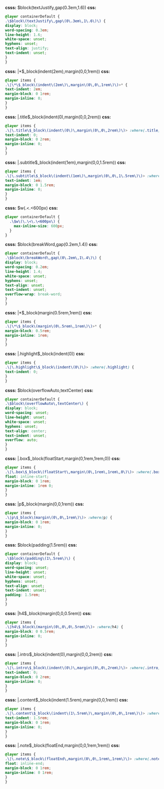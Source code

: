 **csss:** $block(textJustify,gap(0.3em,1.6))
**css:**
```css
@layer containerDefault {
.\$block\(textJustify\,gap\(0\.3em\,1\.6\)\) {
display: block;
word-spacing: 0.3em;
line-height: 1.6;
white-space: unset;
hyphens: unset;
text-align: justify;
text-indent: unset;
}
}
```

**csss:** |*$_block(indent(2em),margin(0,0,1rem))
**css:**
```css
@layer items {
.\|\*\$_block\(indent\(2em\)\,margin\(0\,0\,1rem\)\)>* {
text-indent: 2em;
margin-block: 0 1rem;
margin-inline: 0;
}
}
```

**csss:** |.title$_block(indent(0),margin(0,0,2rem))
**css:**
```css
@layer items {
.\|\.title\$_block\(indent\(0\)\,margin\(0\,0\,2rem\)\)> :where(.title) {
text-indent: 0;
margin-block: 0 2rem;
margin-inline: 0;
}
}
```

**csss:** |.subtitle$_block(indent(1em),margin(0,0,1.5rem))
**css:**
```css
@layer items {
.\|\.subtitle\$_block\(indent\(1em\)\,margin\(0\,0\,1\.5rem\)\)> :where(.subtitle) {
text-indent: 1em;
margin-block: 0 1.5rem;
margin-inline: 0;
}
}
```

**csss:** $w(.<.<600px)
**css:**
```css
@layer containerDefault {
  .\$w\(\.\<\.\<600px\) {
    max-inline-size: 600px;
  }
}
```

**csss:** $block(breakWord,gap(0.2em,1.4))
**css:**
```css
@layer containerDefault {
.\$block\(breakWord\,gap\(0\.2em\,1\.4\)\) {
display: block;
word-spacing: 0.2em;
line-height: 1.4;
white-space: unset;
hyphens: unset;
text-align: unset;
text-indent: unset;
overflow-wrap: break-word;
}
}
```

**csss:** |*$_block(margin(0.5rem,1rem))
**css:**
```css
@layer items {
.\|\*\$_block\(margin\(0\.5rem\,1rem\)\)>* {
margin-block: 0.5rem;
margin-inline: 1rem;
}
}
```

**csss:** |.highlight$_block(indent(0))
**css:**
```css
@layer items {
.\|\.highlight\$_block\(indent\(0\)\)> :where(.highlight) {
text-indent: 0;
}
}
```

**csss:** $block(overflowAuto,textCenter)
**css:**
```css
@layer containerDefault {
.\$block\(overflowAuto\,textCenter\) {
display: block;
word-spacing: unset;
line-height: unset;
white-space: unset;
hyphens: unset;
text-align: center;
text-indent: unset;
overflow: auto;
}
}
```

**csss:** |.box$_block(floatStart,margin(0,1rem,1rem,0))
**css:**
```css
@layer items {
.\|\.box\$_block\(floatStart\,margin\(0\,1rem\,1rem\,0\)\)> :where(.box) {
float: inline-start;
margin-block: 0 1rem;
margin-inline: 1rem 0;
}
}
```

**csss:** |p$_block(margin(0,0,1rem))
**css:**
```css
@layer items {
.\|p\$_block\(margin\(0\,0\,1rem\)\)> :where(p) {
margin-block: 0 1rem;
margin-inline: 0;
}
}
```

**csss:** $block(padding(1.5rem))
**css:**
```css
@layer containerDefault {
.\$block\(padding\(1\.5rem\)\) {
display: block;
word-spacing: unset;
line-height: unset;
white-space: unset;
hyphens: unset;
text-align: unset;
text-indent: unset;
padding: 1.5rem;
}
}
```

**csss:** |h4$_block(margin(0,0,0.5rem))
**css:**
```css
@layer items {
.\|h4\$_block\(margin\(0\,0\,0\.5rem\)\)> :where(h4) {
margin-block: 0 0.5rem;
margin-inline: 0;
}
}
```

**csss:** |.intro$_block(indent(0),margin(0,0,2rem))
**css:**
```css
@layer items {
.\|\.intro\$_block\(indent\(0\)\,margin\(0\,0\,2rem\)\)> :where(.intro) {
text-indent: 0;
margin-block: 0 2rem;
margin-inline: 0;
}
}
```

**csss:** |.content$_block(indent(1.5rem),margin(0,0,1rem))
**css:**
```css
@layer items {
.\|\.content\$_block\(indent\(1\.5rem\)\,margin\(0\,0\,1rem\)\)> :where(.content) {
text-indent: 1.5rem;
margin-block: 0 1rem;
margin-inline: 0;
}
}
```

**csss:** |.note$_block(floatEnd,margin(0,0,1rem,1rem))
**css:**
```css
@layer items {
.\|\.note\$_block\(floatEnd\,margin\(0\,0\,1rem\,1rem\)\)> :where(.note) {
float: inline-end;
margin-block: 0 1rem;
margin-inline: 0 1rem;
}
}
```